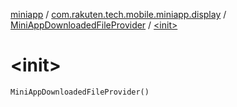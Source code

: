 [miniapp](../../index.md) / [com.rakuten.tech.mobile.miniapp.display](../index.md) / [MiniAppDownloadedFileProvider](index.md) / [&lt;init&gt;](./-init-.md)

# &lt;init&gt;

`MiniAppDownloadedFileProvider()`